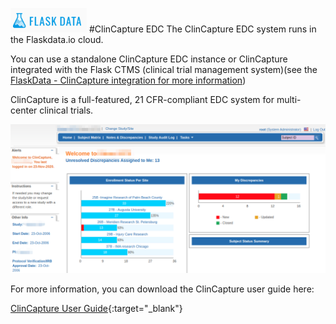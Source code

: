 <a href="https://www.flaskdata.io">![Screenshot](img/flaskdata_logo.PNG)</a>
#ClinCapture EDC
The ClinCapture EDC system runs in the Flaskdata.io cloud.

You can use a standalone ClinCapture EDC instance or ClinCapture integrated with the Flask CTMS (clinical trial management system)(see the [FlaskData - ClinCapture integration for more information](./flask_and_edc.md#flask-and-edc))

ClinCapture is a full-featured, 21 CFR-compliant EDC system for multi-center clinical trials.

![Screenshot](img/edc/edc_clincapture.PNG)

For more information, you can download the ClinCapture user guide here:

[ClinCapture User Guide](img/edc/ClinCaptureUserGuide.pdf){:target="_blank"}

